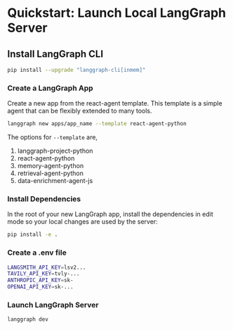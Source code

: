 # Quickstart: Launch Local LangGraph Server

## Install LangGraph CLI

```sh
pip install --upgrade "langgraph-cli[inmem]"
```

### Create a LangGraph App

Create a new app from the react-agent template. This template is a simple agent that can be flexibly extended to many tools.

```sh
langgraph new apps/app_name --template react-agent-python
```

The options for `--template` are,

1. langgraph-project-python
2. react-agent-python
3. memory-agent-python
4. retrieval-agent-python
5. data-enrichment-agent-js

### Install Dependencies

In the root of your new LangGraph app, install the dependencies in edit mode so your local changes are used by the server:

```sh
pip install -e .
```

### Create a .env file

```sh
LANGSMITH_API_KEY=lsv2...
TAVILY_API_KEY=tvly-...
ANTHROPIC_API_KEY=sk-
OPENAI_API_KEY=sk-...
```

### Launch LangGraph Server

```sh
langgraph dev
```

